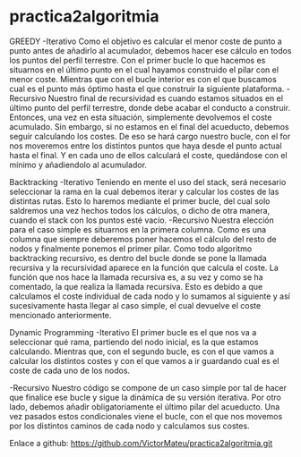 # practica2algoritmia


GREEDY -Iterativo Como el objetivo es calcular el menor coste de punto a punto antes de añadirlo al acumulador, debemos hacer ese cálculo en todos los puntos del perfil terrestre. Con el primer bucle lo que hacemos es situarnos en el último punto en el cual hayamos construido el pilar con el menor coste. Mientras que con el bucle interior es con el que buscamos cual es el punto más óptimo hasta el que construir la siguiente plataforma. -Recursivo Nuestro final de recursividad es cuando estamos situados en el último punto del perfil terrestre, donde debe acabar el conducto a construir. Entonces, una vez en esta situación, simplemente devolvemos el coste acumulado. Sin embargo, si no estamos en el final del acueducto, debemos seguir calculando los costes. De eso se hará cargo nuestro bucle, con el for nos moveremos entre los distintos puntos que haya desde el punto actual hasta el final. Y en cada uno de ellos calculará el coste, quedándose con el mínimo y añadiendolo al acumulador.

Backtracking -Iterativo Teniendo en mente el uso del stack, será necesario seleccionar la rama en la cual debemos iterar y calcular los costes de las distintas rutas. Esto lo haremos mediante el primer bucle, del cual solo saldremos una vez hechos todos los cálculos, o dicho de otra manera, cuando el stack con los puntos esté vacío. -Recursivo Nuestra elección para el caso simple es situarnos en la primera columna. Como es una columna que siempre deberemos poner hacemos el cálculo del resto de nodos y finalmente ponemos el primer pilar. Como todo algoritmo backtracking recursivo, es dentro del bucle donde se pone la llamada recursiva y la recursividad aparece en la función que calcula el coste. La función que nos hace la llamada recursiva es, a su vez y como se ha comentado, la que realiza la llamada recursiva. Esto es debido a que calculamos el coste individual de cada nodo y lo sumamos al siguiente y así sucesivamente hasta llegar al caso simple, el cual devuelve el coste mencionado anteriormente.

Dynamic Programming -Iterativo El primer bucle es el que nos va a seleccionar qué rama, partiendo del nodo inicial, es la que estamos calculando. Mientras que, con el segundo bucle, es con el que vamos a calcular los distintos costes y con el que vamos a ir guardando cual es el coste de cada uno de los nodos.

-Recursivo Nuestro código se compone de un caso simple por tal de hacer que finalice ese bucle y sigue la dinámica de su versión iterativa. Por otro lado, debemos añadir obligatoriamente el último pilar del acueducto. Una vez pasados estos condicionales viene el bucle, con el que nos movemos por los distintos caminos de cada nodo y calculamos sus costes.


Enlace a github:
https://github.com/VictorMateu/practica2algoritmia.git
